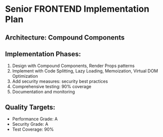 # Senior FRONTEND Implementation Plan

## Architecture: Compound Components

## Implementation Phases:
1. Design with Compound Components, Render Props patterns
2. Implement with Code Splitting, Lazy Loading, Memoization, Virtual DOM Optimization
3. Add security measures: security best practices
4. Comprehensive testing: 90% coverage
5. Documentation and monitoring

## Quality Targets:
- Performance Grade: A
- Security Grade: A
- Test Coverage: 90%
